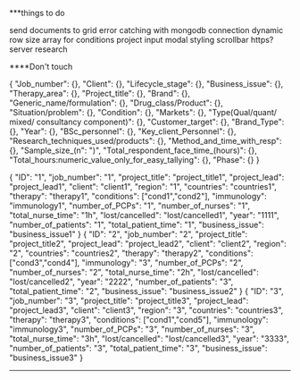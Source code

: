 ***things to do

send documents to grid
error catching with mongodb connection
dynamic row size
array for conditions
project input modal
styling
scrollbar
https?
server research

****Don't touch


{
  "Job_number": {},
  "Client": {},
  "Lifecycle_stage": {},
  "Business_issue": {},
  "Therapy_area": {},
  "Project_title": {},
  "Brand": {},
  "Generic_name/formulation": {},
  "Drug_class/Product": {},
  "Situation/problem": {},
  "Condition": {},
  "Markets": {},
  "Type(Qual/quant/ mixed/ consultancy component)": {},
  "Customer_target": {},
  "Brand_Type": {},
  "Year": {},
  "BSc_personnel": {},
  "Key_client_Personnel": {},
  "Research_techniques_used/products": {},
  "Method_and_time_with_resp": {},
  "Sample_size_(n": ")",
  "Total_respondent_face_time_(hours)": {},
  "Total_hours:numeric_value_only_for_easy_tallying": {},
  "Phase": {}
}

{
  "ID": "1",
  "job_number": "1",
  "project_title": "project_title1",
  "project_lead": "project_lead1",
  "client": "client1",
  "region": "1",
  "countries": "countries1",
  "therapy": "therapy1",
  "conditions": ["cond1","cond2"],
  "immunology": "immunology1",
  "number_of_PCPs": "1",
  "number_of_nurses": "1",
  "total_nurse_time": "1h",
  "lost/cancelled": "lost/cancelled1",
  "year": "1111",
  "number_of_patients": "1",
  "total_patient_time": "1",
  "business_issue": "business_issue1"
}
{
  "ID": "2",
  "job_number": "2",
  "project_title": "project_title2",
  "project_lead": "project_lead2",
  "client": "client2",
  "region": "2",
  "countries": "countries2",
  "therapy": "therapy2",
  "conditions": ["cond3","cond4"],
  "immunology": "3",
  "number_of_PCPs": "2",
  "number_of_nurses": "2",
  "total_nurse_time": "2h",
  "lost/cancelled": "lost/cancelled2",
  "year": "2222",
  "number_of_patients": "3",
  "total_patient_time": "2",
  "business_issue": "business_issue2"
}
{
  "ID": "3",
  "job_number": "3",
  "project_title": "project_title3",
  "project_lead": "project_lead3",
  "client": "client3",
  "region": "3",
  "countries": "countries3",
  "therapy": "therapy3",
  "conditions": ["cond1","cond5"],
  "immunology": "immunology3",
  "number_of_PCPs": "3",
  "number_of_nurses": "3",
  "total_nurse_time": "3h",
  "lost/cancelled": "lost/cancelled3",
  "year": "3333",
  "number_of_patients": "3",
  "total_patient_time": "3",
  "business_issue": "business_issue3"
}




****